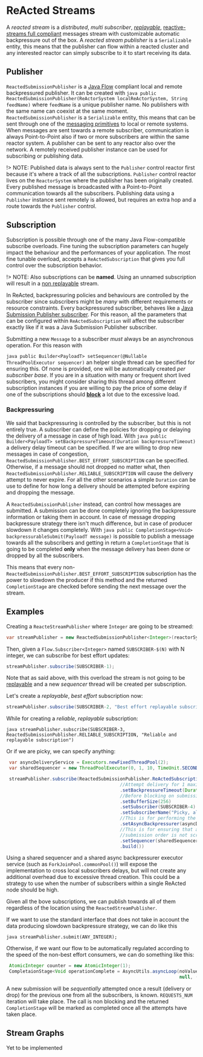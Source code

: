 # ReActed Streams

A *reacted stream* is a *distributed*, *multi subscriber*, [*replayable*](replaying.md), [reactive-streams full compliant](https://www.reactive-streams.org/) messages stream with customizable automatic backpressure
out of the box. A *reacted stream publisher* is a `Serializable` entity, this means that the publisher can flow within
a reacted cluster and any interested reactor can simply subscribe to it to start receiving its data.

## Publisher

`ReactedSubmissionPublisher` is a [Java Flow](https://docs.oracle.com/javase/9/docs/api/java/util/concurrent/Flow.html) compliant local and remote backpressured publisher.
It can be created with ```java public ReactedSubmissionPublisher(ReActorSystem localReActorSystem, String feedName)``` where `feedName` is a unique
publisher name. No publishers with the same name can coexist at the same moment.
`ReactedSubmissionPublisher` is a `Serializable` entity, this means that can be sent through one of the [messaging primitives](messaging.md) to local or remote systems. 
When messages are sent towards a remote subscriber, communication is always Point-to-Point also if two or more subscribers are within the same reactor system.
A publisher can be sent to any reactor also over the network. A remotely received publisher instance can be used for subscribing or publishing data.

!> NOTE: Published data is always sent to the `Publisher` control reactor first because it's where a track of all the subscriptions. `Publisher` control reactor lives on the `ReactorSystem` where the
publisher has been originally created. Every published message is broadcasted with a Point-to-Point communication towards all the subscribers. Publishing data using a `Publisher` instance sent remotely is allowed, 
but requires an extra hop and a route towards the `Publisher` control.

## Subscription

Subscription is possible through one of the many Java Flow-compatible subscribe overloads. Fine tuning the subscription
parameters can hugely impact the behaviour and the performances of your application. The most fine tunable overload,
accepts a `ReActedSubscription` that gives you full control over the subscription behavior.

!> NOTE: Also subscriptions can be **named**. Using an unnamed subscription will result in a [non replayable](replaying.md) stream.

In ReActed, backpressuring policies and behaviours are controlled by the subscriber since subscribers might be *many* with different
requirements or resource constraints. Every backpressured subscriber, behaves like a [Java Submission Publisher subscriber](https://docs.oracle.com/javase/9/docs/api/java/util/concurrent/SubmissionPublisher.html).
For this reason, all the parameters that can be configured within `ReActedSubscription` will affect the subscriber exactly like if it was a Java Submission Publisher subscriber.

Submitting a new `Message` to a subscriber *must* always be an asynchronous operation. For this reason with  

```java public Builder<PayloadT> setSequencer(@Nullable ThreadPoolExecutor sequencer)``` an helper single thread can be specified for ensuring this. Of none is provided,
one will be automatically created *per subscriber base*. If you are in a situation with many or frequent short lived subscribers, you might consider sharing this thread among
different subscription instances if you are willing to pay the price of some delay if one of the subscriptions should [**block**](#Backpressuring) a lot due to the excessive load.

### Backpressuring

We said that backpressuring is controlled by the subscriber, but this is not entirely true. A subscriber can define the policies for dropping or delaying 
the delivery of a message in case of high load. With ```java public Builder<PayloadT> setBackpressureTimeout(Duration backpressureTimeout)``` a delivery
delay timeout can be specified. If we are willing to drop new messages in case of congestion, `ReactedSubmissionPublisher.BEST_EFFORT_SUBSCRIPTION` can be specified.
Otherwise, if a message should not dropped no matter what, then `ReactedSubmissionPublisher.RELIABLE_SUBSCRIPTION` will cause the delivery attempt to never expire.
For all the other scenarios a simple `Duration` can be use to define for how long a delivery should be attempted before expiring and dropping the message.
  
A `ReactedSubmissionPublisher` instead, can control how messages are submitted. A submission can be done completely ignoring the backpressure information
or taking them in account. In case of message dropping backpressure strategy there isn't much difference, but in case of producer slowdown it changes
completely. With ```java public CompletionStage<Void> backpressurableSubmit(PayloadT message)``` is possible to publish a message towards all the
subscribers and getting in return a `CompletionStage` that is going to be completed **only** when the message delivery has been done or dropped by
all the subscribers.

This means that every non-`ReactedSubmissionPublisher.BEST_EFFORT_SUBSCRIPTION` subscription has the power to slowdown the producer if this method and
the returned `CompletionStage` are checked before sending the next message over the stream.

## Examples

Creating a `ReacteStreamPublisher` where `Integer` are going to be streamed:

```java 
var streamPublisher = new ReactedSubmissionPublisher<Integer>(reactorSystem, "Test-Integer-Streamer-Publisher");
```
Then, given a `Flow.Subscriber<Integer>` named `SUBSCRIBER-$(N)` with N integer, we can subscribe for best effort updates:

```java 
streamPublisher.subscribe(SUBSCRIBER-1);
```

Note that as said above, with this overload the stream is not going to be [replayable](replaying.md) and a new *sequencer* thread will be created per subscription.

Let's create a *replayable*, *best effort* subscription now:

```java 
streamPublisher.subscribe(SUBSCRIBER-2, "Best effort replayable subscription 2);
```

While for creating a *reliable*, *replayable* subscription:

```
java streamPublisher.subscribe(SUBSCRIBER-3, ReactedSubmissionPublisher.RELIABLE_SUBSCRIPTION, "Reliable and replayable subscription")
```

Or if we are picky, we can specify anything:

```java
 var asyncDeliveryService = Executors.newFixedThreadPool(2);
 var sharedSequencer = new ThreadPoolExecutor(0, 1, 10, TimeUnit.SECONDS, new LinkedBlockingDeque<>());

 streamPublisher.subscribe(ReactedSubmissionPublisher.ReActedSubscription.<Integer>newBuilder()
                                          //Attempt delivery for 1 maximum 1 minute before giving up and dropping the update
                                          .setBackpressureTimeout(Duration.ofMinutes(1))
                                          //Before blocking on submission for lack of space, 256 entries can be temporarily stored into the internal buffer 
                                          .setBufferSize(256)
                                          .setSubscriber(SUBSCRIBER-4)
                                          .setSubscriberName("Picky, almost best effort subscription")
                                          //This is for performing the async backpressure  
                                          .setAsyncBackpressurer(asyncDeliveryService)
                                          //This is for ensuring that a submission request is never blocking even if the buffer is full and the 
                                          //submission order is not scrambled  
                                          .setSequencer(sharedSequencer)
                                          .build())
```
Using a shared sequencer and a shared async backpressurer executor service (such as `ForkJoinPool.commonPool()`) will expose the implementation 
to cross local subscribers delays, but will not create any additional overhead due to excessive thread creation. This could be a strategy
to use when the number of subscribers within a single ReActed node should be high.

Given all the bove subscriptions, we can publish towards all of them regardless of the location using the `ReactedStreamPublisher`.

If we want to use the standard interface that does not take in account the data producing slowdown backpressure strategy, we can do like this

```java streamPublisher.submit(ANY_INTEGER);```

Otherwise, if we want our flow to be automatically regulated according to the speed of the non-best effort consumers, we can do something like this:

```java
 AtomicInteger counter = new AtomicInteger(1);
 CompletaionStage<Void operationComplete = AsyncUtils.asyncLoop(noValue -> streamPublisher.backpressurableSubmit(counter.getAndIncrement()), 
                                                                null, (Void)null, REQUESTS_NUM);
```
A new submission will be *sequentially* attempted once a result (delivery or drop) for the previous one from all the subscribers, is known. `REQUESTS_NUM` iteration will take
place. The call is non blocking and the returned `CompletionStage` will be marked as completed once all the attempts have taken place.

## Stream Graphs

Yet to be implemented
